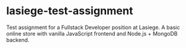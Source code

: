 # lasiege-test-assignment
Test assignment for a Fullstack Developer position at Lasiege. A basic online store with vanilla JavaScript frontend and Node.js + MongoDB backend.
